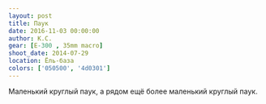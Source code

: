 ```yaml
---
layout: post
title: Паук
date: 2016-11-03 00:00:00
author: К.С.
gear: [E-300 , 35mm macro]
shoot_date: 2014-07-29
location: Ёль-база
colors: ['050500', '4d0301']
---
```


Маленький круглый паук, а рядом ещё более маленький круглый паук.
